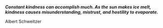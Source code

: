 _**Constant kindness can accomplish much. As the sun makes ice melt, kindness causes misunderstanding, mistrust, and hostility to evaporate.**_

Albert Schweitzer